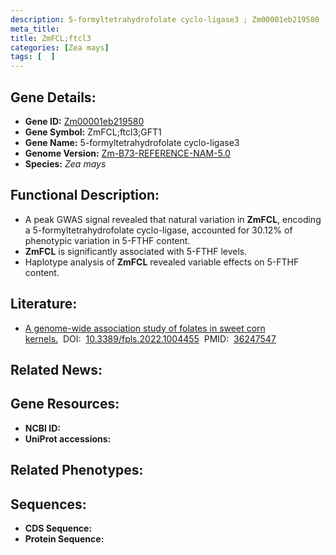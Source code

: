 ```yaml
---
description: 5-formyltetrahydrofolate cyclo-ligase3 ; Zm00001eb219580 ; Zea mays
meta_title:
title: ZmFCL;ftcl3
categories: [Zea mays]
tags: [  ]
---
```


## Gene Details:
- **Gene ID:**	[Zm00001eb219580]()
- **Gene Symbol:** ZmFCL;ftcl3;GFT1
- **Gene Name:** 5-formyltetrahydrofolate cyclo-ligase3
- **Genome Version:** [Zm-B73-REFERENCE-NAM-5.0]()
- **Species:** *Zea mays*

## Functional Description:
   - A peak GWAS signal revealed that natural variation in **ZmFCL**, encoding a 5-formyltetrahydrofolate cyclo-ligase, accounted for 30.12% of phenotypic variation in 5-FTHF content.
   - **ZmFCL** is significantly associated with 5-FTHF levels.
   - Haplotype analysis of **ZmFCL** revealed variable effects on 5-FTHF content.

## Literature:
   - [A genome-wide association study of folates in sweet corn kernels.]( https://www.frontiersin.org/articles/10.3389/fpls.2022.1004455/full)&nbsp;&nbsp;DOI:&nbsp;&nbsp;[10.3389/fpls.2022.1004455](https://www.frontiersin.org/articles/10.3389/fpls.2022.1004455/full)&nbsp;&nbsp;PMID:&nbsp;&nbsp;[36247547](https://pubmed.ncbi.nlm.nih.gov/36247547/)

## Related News:

## Gene Resources:
- **NCBI ID:** [](https://www.ncbi.nlm.nih.gov/gene/?term=)
- **UniProt accessions:** [](https://www.uniprot.org/uniprotkb//entry)

## Related Phenotypes:


## Sequences:
- **CDS Sequence:**
- **Protein Sequence:**

